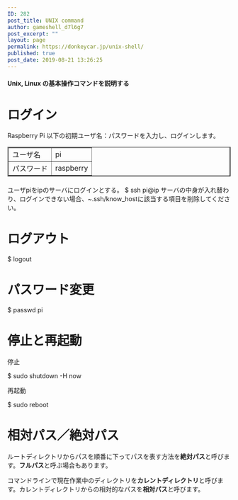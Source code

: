 ```yaml
---
ID: 282
post_title: UNIX command
author: gameshell_d7l6g7
post_excerpt: ""
layout: page
permalink: https://donkeycar.jp/unix-shell/
published: true
post_date: 2019-08-21 13:26:25
---
```

<h4>Unix, Linux の基本操作コマンドを説明する</h4>
<h1>ログイン</h1>
Raspberry Pi 以下の初期ユーザ名：パスワードを入力し、ログインします。
<table border="2" width="282">
<tbody>
<tr>
<td>ユーザ名</td>
<td>pi</td>
</tr>
<tr>
<td>パスワード</td>
<td>raspberry</td>
</tr>
</tbody>
</table>
<h4></h4>
ユーザpiをipのサーバにログインとする。
$ ssh pi@ip
サーバの中身が入れ替わり、ログインできない場合、~.ssh/know_hostに該当する項目を削除してください。
<h1>ログアウト</h1>
$ logout
<h1>パスワード変更</h1>
$ passwd pi
<h1>停止と再起動</h1>
停止

$ sudo shutdown -H now

再起動

$ sudo reboot
<h1>相対パス／絶対パス</h1>
ルートディレクトリからパスを順番に下ってパスを表す方法を<strong>絶対パス</strong>と呼びます。<strong>フルパス</strong>と呼ぶ場合もあります。

コマンドラインで現在作業中のディレクトリを<strong>カレントディレクトリ</strong>と呼びます。カレントディレクトリからの相対的なパスを<strong>相対パス</strong>と呼びます。

&nbsp;